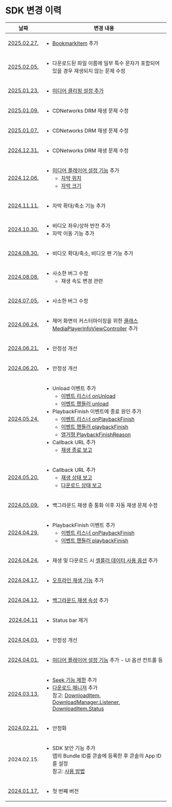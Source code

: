 # SDK 변경 이력

| 날짜 | 변경 내용 |
|:--:|--|
|[2025.02.27.](https://app.playnplay.com/sdks/2025-02-26/NPlayerSDK-iOS.zip)|<ul><li>[BookmarkItem](../struct/bookmark-item/home.md) 추가</li></ul>|
|[2025.02.05.](https://app.playnplay.com/sdks/2025-02-05/NPlayerSDK-iOS.zip)|<ul><li>다운로드된 파일 이름에 일부 특수 문자가 포함되어있을 경우 재생되지 않는 문제 수정</li></ul>|
|[2025.01.23.](https://app.playnplay.com/sdks/2025-01-23/NPlayerSDK-iOS.zip)|<ul><li>[미디어 클리핑 설정 추가](../struct/clipping-configuration/home.html)</li></ul>|
|[2025.01.09.](https://app.playnplay.com/sdks/2025-01-09/NPlayerSDK-iOS.zip)|<ul><li>CDNetworks DRM 재생 문제 수정</li></ul>|
|[2025.01.07.](https://app.playnplay.com/sdks/2025-01-07/NPlayerSDK-iOS.zip)|<ul><li>CDNetworks DRM 재생 문제 수정</li></ul>|
|[2024.12.31.](https://app.playnplay.com/sdks/2024-12-31/NPlayerSDK-iOS.zip)|<ul><li>CDNetworks DRM 재생 문제 수정</li></ul>|
|[2024.12.06.](https://app.playnplay.com/sdks/2024-12-06/NPlayerSDK-iOS.zip)|<ul><li>[미디어 플레이어 설정 기능](../struct/media-player-view-controller-configuration/home.md#mediaplayerviewcontrollerconfiguration) 추가<ul><li>[자막 위치](../struct/media-player-view-controller-configuration/home.md#subtitletextposition)</li><li>[자막 크기](../struct/media-player-view-controller-configuration/home.md#subtitletextsize)</li></ul></li></ul>|
|[2024.11.11.](https://app.playnplay.com/sdks/2024-11-11/NPlayerSDK-iOS.zip)|<ul><li>자막 확대/축소 기능 추가</li></ul>|
|[2024.10.30.](https://app.playnplay.com/sdks/2024-10-30/NPlayerSDK-iOS.zip)|<ul><li>비디오 좌우/상하 반전 추가</li><li>자막 이동 기능 추가</li></ul>|
|[2024.08.30.](https://app.playnplay.com/sdks/2024-08-30/NPlayerSDK-iOS.zip)|<ul><li>비디오 확대/축소, 비디오 팬 기능 추가</li></ul>|
|[2024.08.08.](https://app.playnplay.com/sdks/2024-08-08/NPlayerSDK-iOS.zip)|<ul><li>사소한 버그 수정<ul><li>재생 속도 변경 관련</li></ul></li></ul>|
|[2024.07.05.](https://app.playnplay.com/sdks/2024-07-05/NPlayerSDK-iOS.zip)|<ul><li>사소한 버그 수정</li></ul>|
|[2024.06.24.](https://app.playnplay.com/sdks/2024-06-24/NPlayerSDK-iOS.zip)|<ul><li>제어 화면의 커스터마이징을 위한 [클래스 MediaPlayerInfoViewController](../class/media-player-info-view-controller/home.md) 추가</li></ul>|
|[2024.06.21.](https://app.playnplay.com/sdks/2024-06-21/NPlayerSDK-iOS.zip)|<ul><li>안정성 개선</li></ul>|
|[2024.06.20.](https://app.playnplay.com/sdks/2024-06-20/NPlayerSDK-iOS.zip)|<ul><li>안정성 개선</li></ul>|
|[2024.05.24.](https://app.playnplay.com/sdks/2024-05-24/NPlayerSDK-iOS.zip)|<ul><li>Unload 이벤트 추가<ul><li>[이벤트 리스너 onUnload](../protocol/event-listeners/home.md#onunloadmediaitem)</li><li>[이벤트 핸들러 unload](../enum/event-handlers/home.md#unload)</li></ul><li>PlaybackFinish 이벤트에 종료 원인 추가<ul><li>[이벤트 리스너 onPlaybackFinish](../protocol/event-listeners/home.md#onplaybackfinishmediaitempositiondurationreason)</li><li>[이벤트 핸들러 playbackFinish](../enum/event-handlers/home.md#playbackfinish)</li><li>[열거형 PlaybackFinishReason](../enum/playback-finish-reason/home.md)</li></ul></li><li>Callback URL 추가<ul><li>[재생 종료 보고](../../callback-url/notify-playback-finish.md)</li></ul>|
|[2024.05.20.](https://app.playnplay.com/sdks/2024-05-20/NPlayerSDK-iOS.zip)|<ul><li>Callback URL 추가<ul><li>[재생 상태 보고](../../callback-url/notifiy-playback-status.md)</li><li>[다운로드 상태 보고](../../callback-url/notifiy-download-status.md)</li></ul></li></ul>|
|[2024.05.09.](https://app.playnplay.com/sdks/2024-05-09/NPlayerSDK-iOS.zip)|<ul><li>백그라운드 재생 중 통화 이후 자동 재생 문제 수정</li></ul>|
|[2024.04.29.](https://app.playnplay.com/sdks/2024-04-29/NPlayerSDK-iOS.zip)|<ul><li>PlaybackFinish 이벤트 추가<ul><li>[이벤트 리스너 onPlaybackFinish](../protocol/event-listeners/home.md#onplaybackfinishmediaitempositiondurationreason)</li><li>[이벤트 핸들러 playbackFinish](../enum/event-handlers/home.md#playbackfinish)</li></ul></li></ul>|
|[2024.04.24.](https://app.playnplay.com/sdks/2024-04-24/NPlayerSDK-iOS.zip)|<ul><li> 재생 및 다운로드 시 [셀룰러 데이터 사용 옵션](?search=iOS%20allowsCellularAccess) 추가</li></ui>|
|[2024.04.17.](https://app.playnplay.com/sdks/2024-04-17/NPlayerSDK-iOS.zip)|<ul><li> [오프라인 재생 기능](../class/drm-configuration-builder/home.md#offlineaccessperiod_) 추가</li></ui> |
|[2024.04.12.](https://app.playnplay.com/sdks/2024-04-12/NPlayerSDK-iOS.zip)|<ul><li> [백그라운드 재생 속성](../class/media-player/home.md#allowsbackgroundplayback) 추가</li></ui> |
|[2024.04.11](https://app.playnplay.com/sdks/2024-04-11/NPlayerSDK-iOS.zip)|<ul><li>Status bar 제거</li></ul>|
|[2024.04.03.](https://app.playnplay.com/sdks/2024-04-03/NPlayerSDK-iOS.zip)|<ul><li>안정성 개선</li></ui>|
|[2024.04.01.](https://app.playnplay.com/sdks/2024-04-01/NPlayerSDK-iOS.zip)|<ul><li>[미디어 플레이어 설정 기능](../struct/media-player-view-controller-configuration/home.md#mediaplayerviewcontrollerconfiguration) 추가 - UI 옵션 컨트롤 등</li></ui>|
|[2024.03.13.](https://app.playnplay.com/sdks/2024-03-13/NPlayerSDK-iOS.zip)|<ul><li>[Seek 기능 제한](../how-to-use/home.md#seek-기능-제한) 추가</li><li>[다운로드 매니저](../class/download-manager/home.md) 추가<br>참고: [DownloadItem](../struct/download-item/home.md), [DownloadManager.Listener](../protocol/download-manager-listeners/home.md), [DownloadItem.Status](../enum/download-item-status/home.md) </li></ul>|
|[2024.02.21.](https://app.playnplay.com/sdks/2024-02-21/NPlayerSDK-iOS.zip)|<ul><li>안정화</li></ul> |
|2024.02.15.|<ul><li>SDK 보안 기능 추가<br>앱의 Bundle ID를 콘솔에 등록한 후 콘솔의 App ID를 설정<br>참고: [사용 방법](../how-to-use/home.md)</li></ul>|
|[2024.01.17.](https://drive.google.com/file/d/1CDtIQncirpUmbIhwfE-vrcr15aBQY4Eg/view?usp=sharing)|<ul><li>첫 번째 버전</li></ul>|
